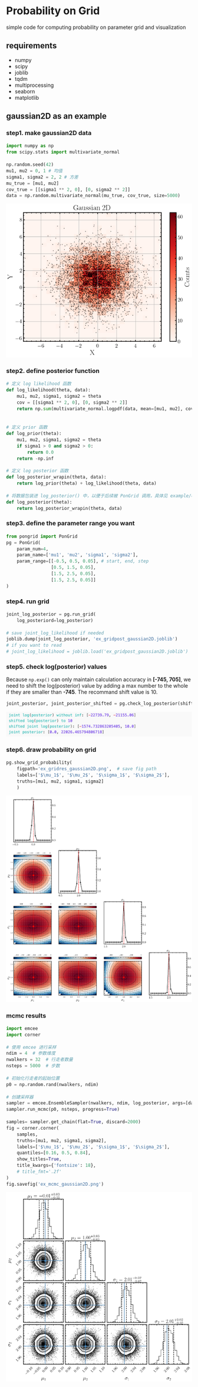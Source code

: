 # Probability on Grid
simple code for computing probability on parameter grid and visualization

## requirements
- numpy
- scipy
- joblib
- tqdm
- multiprocessing
- seaborn
- matplotlib

## gaussian2D as an example
### step1. make gaussian2D data
```python
import numpy as np
from scipy.stats import multivariate_normal

np.random.seed(42)
mu1, mu2 = 0, 1 # 均值
sigma1, sigma2 = 2, 2 # 方差
mu_true = [mu1, mu2]  
cov_true = [[sigma1 ** 2, 0], [0, sigma2 ** 2]] 
data = np.random.multivariate_normal(mu_true, cov_true, size=5000)
```
![](example/ex_data_gaussian2D.png)

### step2. define posterior function
```python
# 定义 log likelihood 函数
def log_likelihood(theta, data):
    mu1, mu2, sigma1, sigma2 = theta
    cov = [[sigma1 ** 2, 0], [0, sigma2 ** 2]]
    return np.sum(multivariate_normal.logpdf(data, mean=[mu1, mu2], cov=cov))


# 定义 prior 函数
def log_prior(theta):
    mu1, mu2, sigma1, sigma2 = theta
    if sigma1 > 0 and sigma2 > 0:
        return 0.0
    return -np.inf

# 定义 log posterior 函数
def log_posterior_wrapin(theta, data):
    return log_prior(theta) + log_likelihood(theta, data)

# 将数据包装进 log_posterior() 中，以便于后续被 PonGrid 调用，具体见 example/ex_grid_gaussian2D.py
def log_posterior(theta):
    return log_posterior_wrapin(theta, data)
```

### step3. define the parameter range you want
```python
from pongrid import PonGrid
pg = PonGrid(
    param_num=4,
    param_name=['mu1', 'mu2', 'sigma1', 'sigma2'],
    param_range=[[-0.5, 0.5, 0.05], # start, end, step
                 [0.5, 1.5, 0.05],
                 [1.5, 2.5, 0.05],
                 [1.5, 2.5, 0.05]]
)
```

### step4. run grid
```python
joint_log_posterior = pg.run_grid(
    log_posteriord=log_posterior)

# save joint_log_likelihood if needed
joblib.dump(joint_log_posterior, 'ex_gridpost_gaussian2D.joblib')
# if you want to read
# joint_log_likelihood = joblib.load('ex_gridpost_gaussian2D.joblib')
```

### step5. check log(posterior) values
Because `np.exp()` can only maintain calculation accuracy in **[-745, 705]**,
we need to shift the log(posterior) value by adding a max number to the whole
if they are smaller than **-745**.
The recommand shift value is 10.
```python
joint_posterior, joint_posterior_shifted = pg.check_log_posterior(shift=True, shifted_to=10)
```
![](/example/gridpost_range.png)

### step6. draw probability on grid
```python
pg.show_grid_probability(
    figpath='ex_gridres_gaussian2D.png',  # save fig path
    labels=['$\mu_1$', '$\mu_2$', '$\sigma_1$', '$\sigma_2$'],
    truths=[mu1, mu2, sigma1, sigma2] 
    )
```
![](/example/ex_gridres_gaussian2D.png)

### mcmc results
```python
import emcee
import corner

# 使用 emcee 进行采样
ndim = 4  # 参数维度
nwalkers = 32  # 行走者数量
nsteps = 5000  # 步数

# 初始化行走者的起始位置
p0 = np.random.rand(nwalkers, ndim)

# 创建采样器
sampler = emcee.EnsembleSampler(nwalkers, ndim, log_posterior, args=[data])
sampler.run_mcmc(p0, nsteps, progress=True)

samples= sampler.get_chain(flat=True, discard=2000)
fig = corner.corner(
    samples, 
    truths=[mu1, mu2, sigma1, sigma2],
    labels=['$\mu_1$', '$\mu_2$', '$\sigma_1$', '$\sigma_2$'],
    quantiles=[0.16, 0.5, 0.84],
    show_titles=True,
    title_kwargs={'fontsize': 18},
    # title_fmt='.2f'
)
fig.savefig('ex_mcmc_gaussian2D.png')
```
![](/example/ex_mcmc_gaussian2D.png)
